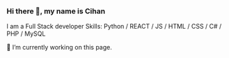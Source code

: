 ### Hi there 👋, my name is Cihan
I am a Full Stack developer
Skills: Python / REACT / JS / HTML / CSS / C# / PHP / MySQL

🔭 I’m currently working on this page.

<!--
**cihankat/cihankat** is a ✨ _special_ ✨ repository because its `README.md` (this file) appears on your GitHub profile.

Here are some ideas to get you started:

- 🔭 I’m currently working on ...
- 🌱 I’m currently learning ...
- 👯 I’m looking to collaborate on ...
- 🤔 I’m looking for help with ...
- 💬 Ask me about ...
- 📫 How to reach me: ...
- 😄 Pronouns: ...
- ⚡ Fun fact: ...
-->
